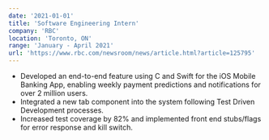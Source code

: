 ```yaml
---
date: '2021-01-01'
title: 'Software Engineering Intern'
company: 'RBC'
location: 'Toronto, ON'
range: 'January - April 2021'
url: 'https://www.rbc.com/newsroom/news/article.html?article=125795'
---
```


- Developed an end-to-end feature using C and Swift for the iOS Mobile Banking App, enabling weekly payment predictions and notifications for over 2 million users.
- Integrated a new tab component into the system following Test Driven Development processes.
- Increased test coverage by 82% and implemented front end stubs/flags for error response and kill switch.
